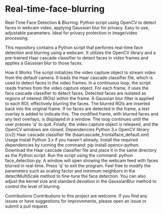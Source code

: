 # Real-time-face-blurring
Real-Time Face Detection &amp; Blurring: Python script using OpenCV to detect faces in webcam video, applying Gaussian blur for privacy. Easy to use, adjustable parameters. Ideal for privacy protection in image/video processing.

This repository contains a Python script that performs real-time face detection and blurring using a webcam. It utilizes the OpenCV library and a pre-trained Haar cascade classifier to detect faces in video frames and applies a Gaussian blur to those faces.

How it Works
The script initializes the video capture object to stream video from the default camera.
It loads the Haar cascade classifier file, which is used to detect faces in the video frames.
In a continuous loop, the script reads frames from the video capture object.
For each frame, it uses the face cascade classifier to detect faces.
Detected faces are isolated as regions of interest (ROIs) within the frame.
A Gaussian blur filter is applied to each ROI, effectively blurring the faces.
The blurred ROIs are inserted back into the original frame.
If no faces are detected in the frame, a text overlay is added to indicate this.
The modified frame, with blurred faces and any text overlays, is displayed in a window.
The loop continues until the user presses 'q' to quit.
Finally, the video capture object is released, and the OpenCV windows are closed.
Dependencies
Python 3.x
OpenCV library (cv2)
Haar cascade classifier file (haarcascade_frontalface_default.xml)
Usage
Install Python 3.x if you haven't already.
Install the required dependencies by running the command: pip install opencv-python.
Download the Haar cascade classifier file and place it in the same directory as the Python script.
Run the script using the command: python face_detection.py.
A window will open showing the webcam feed with faces blurred in real-time.
Press 'q' to exit the program.
Feel free to modify the parameters such as scaling factor and minimum neighbors in the detectMultiScale method to fine-tune the face detection. You can also adjust the kernel size and standard deviation in the GaussianBlur method to control the level of blurring.

Contributions
Contributions to this project are welcome. If you find any issues or have suggestions for improvements, please open an issue or submit a pull request.
